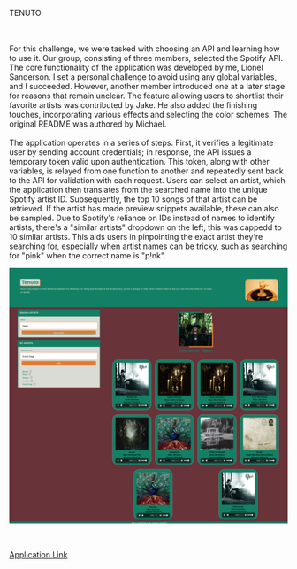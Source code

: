 TENUTO

<br>
<br>
For this challenge, we were tasked with choosing an API and learning how to use it. Our group, consisting of three members, selected the Spotify API. The core functionality of the application was developed by me, Lionel Sanderson. I set a personal challenge to avoid using any global variables, and I succeeded. However, another member introduced one at a later stage for reasons that remain unclear. The feature allowing users to shortlist their favorite artists was contributed by Jake. He also added the finishing touches, incorporating various effects and selecting the color schemes. The original README was authored by Michael.
<br>
<br>
The application operates in a series of steps. First, it verifies a legitimate user by sending account credentials; in response, the API issues a temporary token valid upon authentication. This token, along with other variables, is relayed from one function to another and repeatedly sent back to the API for validation with each request. Users can select an artist, which the application then translates from the searched name into the unique Spotify artist ID. Subsequently, the top 10 songs of that artist can be retrieved. If the artist has made preview snippets available, these can also be sampled. Due to Spotify's reliance on IDs instead of names to identify artists, there's a "similar artists" dropdown on the left, this was cappedd to 10 similar artists. This aids users in pinpointing the exact artist they're searching for, especially when artist names can be tricky, such as searching for "pink" when the correct name is "p!nk".


<p align="center">
  <img src=assets/images/Screenshot.png>
</p>

<br />
 
[Application Link](https://l10n37.github.io/Tenuto/)
